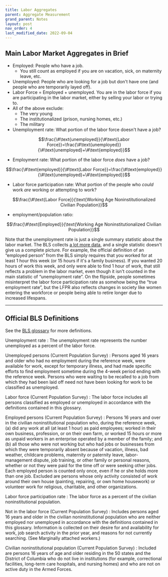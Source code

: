 ```yaml
---
title: Labor Aggregates
parent: Aggregate Measurement
grand_parent: Notes
layout: post
nav_order: 4
last_modified_date: 2022-09-04
---
```


## Main Labor Market Aggregates in Brief

- Employed: People who have a job.
    - You still count as employed if you are on vacation, sick, on maternity leave, etc.
- Unemployed: People who are looking for a job but don't have one (and people who are temporarily layed off).
- Labor Force = Employed + unemployed. You are in the labor force if you are participating in the labor market, either by selling your labor or trying to.
- All of the above exclude:
    - The very young
    - The institutionalized (prison, nursing homes, etc.)
    - The military
- Unemployment rate: What portion of the labor force doesn't have a job?

$$\frac{\#\text{unemployed}}{\#\text{Labor Force}}=\frac{\#\text{unemployed}}{\#\text{unemployed}+\#\text{employed}}$$

- Employment rate: What portion of the labor force *does* have a job?

$$\frac{\#\text{employed}}{\#\text{Labor Force}}=\frac{\#\text{employed}}{\#\text{unemployed}+\#\text{employed}}$$

- Labor force participation rate: What portion of the people who *could* work *are* working or attempting to work?

$$\frac{\#\text{Labor Force}}{\text{Working Age Noninstitutionalized Civilian Population}}$$

- employment/population ratio:

$$\frac{\#\text{Employed}}{\text{Working Age Noninstitutionalized Civilian Population}}$$

<aside>Note that the unemployment rate is just a single summary statistic about the labor market. The BLS collects <a href="https://www.bls.gov/charts/employment-situation/alternative-measures-of-labor-underutilization.htm">a lot more data</a>, and a single statistic doesn't give us a complete picture. For example, the official definition of an “employed person” from the BLS simply requires that you worked for at least 1 hour this week (or 15 hours if it's a family business). If you wanted 20 hours of work this week, and only were able to find 1 hour of work, that still reflects a problem in the labor market, even though it isn't counted in the main statistic of “unemployment rate”. On the flipside, people sometimes misinterpret the labor force participation rate as somehow being the “true employment rate”, but the LFPR also reflects changes in society like women entering the workforce or people being able to retire longer due to increased lifespans.
</aside>

<hr class="pagebreak">


## Official BLS Definitions

See the [BLS glossary](https://www.bls.gov/bls/glossary.htm) for more definitions.

Unemployment rate
: The unemployment rate represents the number unemployed as a percent of the labor force.

Unemployed persons (Current Population Survey)
: Persons aged 16 years and older who had no employment during the reference week, were available for work, except for temporary illness, and had made specific efforts to find employment sometime during the 4-week period ending with the reference week. Persons who were waiting to be recalled to a job from which they had been laid off need not have been looking for work to be classified as unemployed.

Labor force (Current Population Survey)
: The labor force includes all persons classified as employed or unemployed in accordance with the definitions contained in this glossary.

Employed persons (Current Population Survey)
: Persons 16 years and over in the civilian noninstitutional population who, during the reference week, (a) did any work at all (at least 1 hour) as paid employees; worked in their own business, profession, or on their own farm, or worked 15 hours or more as unpaid workers in an enterprise operated by a member of the family; and (b) all those who were not working but who had jobs or businesses from which they were temporarily absent because of vacation, illness, bad weather, childcare problems, maternity or paternity leave, labor-management dispute, job training, or other family or personal reasons, whether or not they were paid for the time off or were seeking other jobs. Each employed person is counted only once, even if he or she holds more than one job. Excluded are persons whose only activity consisted of work around their own house (painting, repairing, or own home housework) or volunteer work for religious, charitable, and other organizations.

Labor force participation rate
: The labor force as a percent of the civilian noninstitutional population.

Not in the labor force (Current Population Survey)
: Includes persons aged 16 years and older in the civilian noninstitutional population who are neither employed nor unemployed in accordance with the definitions contained in this glossary. Information is collected on their desire for and availability for work, job search activity in the prior year, and reasons for not currently searching. (See Marginally attached workers.)

Civilian noninstitutional population (Current Population Survey)
: Included are persons 16 years of age and older residing in the 50 states and the District of Columbia who do not live in institutions (for example, correctional facilities, long-term care hospitals, and nursing homes) and who are not on active duty in the Armed Forces.